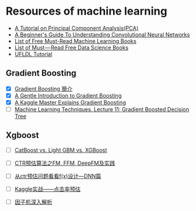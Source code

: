# Resources of machine learning

* [A Tutorial on Principal Component Analysis(PCA)](https://arxiv.org/pdf/1404.1100.pdf)
* [A Beginner's Guide To Understanding Convolutional Neural Networks](https://adeshpande3.github.io/A-Beginner%27s-Guide-To-Understanding-Convolutional-Neural-Networks/)
* [List of Free Must-Read Machine Learning Books](https://towardsdatascience.com/list-of-free-must-read-machine-learning-books-89576749d2ff)
* [List of Must — Read Free Data Science Books](https://towardsdatascience.com/list-of-must-read-free-data-science-books-bfae4c5c5a16)
* [UFLDL Tutorial](http://deeplearning.stanford.edu/wiki/index.php/UFLDL_Tutorial)


## Gradient Boosting

- [x] [Gradient Boosting 簡介](https://medium.com/@cwchang/gradient-boosting-%E7%B0%A1%E4%BB%8B-f3a578ae7205)
- [x] [A Gentle Introduction to Gradient Boosting](http://www.ccs.neu.edu/home/vip/teach/MLcourse/4_boosting/slides/gradient_boosting.pdf)
- [x] [A Kaggle Master Explains Gradient Boosting](http://blog.kaggle.com/2017/01/23/a-kaggle-master-explains-gradient-boosting/)
- [ ] [Machine Learning Techniques. Lecture 11: Gradient Boosted Decision Tree](https://www.csie.ntu.edu.tw/~htlin/mooc/doc/211_handout.pdf)

## Xgboost

- [ ] [CatBoost vs. Light GBM vs. XGBoost](https://towardsdatascience.com/catboost-vs-light-gbm-vs-xgboost-5f93620723db?spm=5176.9876270.0.0.2f172ef10Rz9hu)
- [ ] [CTR预估算法之FM, FFM, DeepFM及实践](https://blog.csdn.net/John_xyz/article/details/78933253)
- [ ] [从ctr预估问题看看f(x)设计—DNN篇](https://zhuanlan.zhihu.com/p/28202287?spm=5176.9876270.0.0.2f172ef10Rz9hu)
- [ ] [Kaggle实战——点击率预估](https://zhuanlan.zhihu.com/p/32500652?spm=5176.9876270.0.0.2f172ef10Rz9hu)
- [ ] [因子机深入解析](https://tracholar.github.io/machine-learning/2017/03/10/factorization-machine.html)

